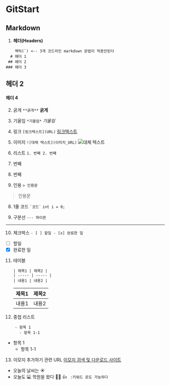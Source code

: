 # GitStart
## Markdown
1. **헤더(Headers)**
```
    백틱(`) <-- 3개 코드라인 markdown 문법이 적용안된다
  # 헤더 1
 ## 헤더 2
### 헤더 3
```
## 헤더 2
#### 헤더 4

2. 굵게
``` **굵게** ```
**굵게**

3. 기울임
``` *기울임* ```
*기울임*

4. 링크
```[링크텍스트](URL)```
[링크텍스트](URL)

5. 이미지
```![대체 텍스트](이미지_URL)```
![대체 텍스트](이미지_URL)

6. 리스트
``` 1. 번째 2. 번째 ```
  1. 번째
  2. 번째

7. 인용
``` > 인용문 ```
> 인용문
> 
8. 1줄 코드
``` `코드` ```
`int i = 0; `

9. 구분선
``` --- 하이픈 ```
---

10. 체크박스
``` - [ ] 할일 - [x] 완료한 일 ```

- [ ] 할일
- [x] 완료한 일

11. 테이블
    ```
    | 제목1 | 제목2 |
    | ----- | ----- |
    | 내용1 | 내용2 |
    ```
    | 제목1 | 제목2 |
    | ----- | ----- |
    | 내용1 | 내용2 |

12.  중첩 리스트
```
    - 항목 1
      - 항목 1-1
```
- 항목 1
  - 항목 1-1 

13. 이모지 추가하기 관련 URL
[이모지 검색 및 다운로드 사이트](https://emojipedia.org/)
- 오늘의 날씨는 ☀️
- 오늘도 💻 학원을 왔다
👩‍💻 👍
``` :키워드 로도 가능하다```
